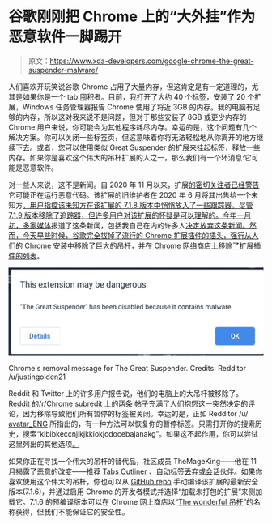 # 谷歌刚刚把 Chrome 上的“大外挂”作为恶意软件一脚踢开

> 原文：<https://www.xda-developers.com/google-chrome-the-great-suspender-malware/>

人们喜欢开玩笑说谷歌 Chrome 占用了大量内存，但这肯定是有一定道理的，尤其是如果你是一个 tab 囤积者。目前，我打开了大约 40 个标签，安装了 20 个扩展，Windows 任务管理器报告 Chrome 使用了将近 3GB 的内存。我的电脑有足够的内存，所以这对我来说不是问题，但对于那些安装了 8GB 或更少内存的 Chrome 用户来说，你可能会为其他程序耗尽内存。幸运的是，这个问题有几个解决方案。你可以关闭一些标签页，但这意味着你将无法轻松地从你离开的地方继续下去。或者，您可以使用类似 Great Suspender 的扩展来挂起标签，释放一些内存。如果你是喜欢这个伟大的吊杆扩展的人之一，那么我们有一个坏消息:它可能是恶意软件。

对一些人来说，这不是新闻。自 2020 年 11 月以来，扩展[的密切关注者已经警告](https://github.com/greatsuspender/thegreatsuspender/issues/1263)它可能正在运行恶意代码。该扩展的旧维护者在 2020 年 6 月将其出售给一个未知方[，用户指控该未知方在该扩展的 7.1.8 版本中悄悄放入了一些跟踪器。尽管 7.1.9 版本移除了追踪器，但许多用户对该扩展的怀疑是可以理解的。今年一月初，](https://github.com/greatsuspender/thegreatsuspender/issues/1175#issue-642243362)[多家媒体](https://www.theregister.com/2021/01/07/great_suspender_malware/)报道了这条新闻，包括我自己在内的许多人[决定放弃这条新闻。然而，今天早些时候，谷歌完全拔掉了流行的 Chrome 扩展插件的插头，强行从人们的 Chrome 安装中移除了巨大的吊杆，并在 Chrome 网络商店上移除了](https://twitter.com/MishaalRahman/status/1347262792643072000)[扩展插件的列表](https://chrome.google.com/webstore/detail/the-great-suspender/klbibkeccnjlkjkiokjodocebajanakg?hl=en)。

 <picture>![](img/e7935ec8376a7b705296117aca374b67.png)</picture> 

Chrome's removal message for The Great Suspender. Credits: Redditor /u/justingolden21

Reddit 和 Twitter 上的许多用户报告说，他们的电脑上的大吊杆被移除了。[Reddit 的/r/Chrome subredit 上的两条](https://www.reddit.com/r/chrome/comments/lch3k5/warning_please_immediately_uninstall_the_great/) [帖子](https://www.reddit.com/r/chrome/comments/lclhin/the_great_suspender_malware/)充满了人们抱怨这一突然决定的评论，因为移除导致他们所有暂停的标签被关闭。幸运的是，正如 Redditor /u/ [avatar_ENG](https://www.reddit.com/user/avatar_ENG) 所指出的，有一种方法可以恢复你的暂停标签。只需打开你的搜索历史，搜索“klbibkeccnjlkjkkiokjodocebajanakg”。如果这不起作用，你可以尝试这里列出的其他选项[。](https://github.com/greatsuspender/thegreatsuspender/issues/526)

如果你正在寻找一个伟大的吊杆的替代品，社区成员 TheMageKing——他在 11 月揭露了恶意的改变——推荐 [Tabs Outliner](https://chrome.google.com/webstore/detail/tabs-outliner/eggkanocgddhmamlbiijnphhppkpkmkl) 、[自动标签丢弃](https://chrome.google.com/webstore/detail/auto-tab-discard/jhnleheckmknfcgijgkadoemagpecfol?hl=en)或[会话伙伴](https://chrome.google.com/webstore/detail/session-buddy/edacconmaakjimmfgnblocblbcdcpbko?hl=en)。如果你喜欢使用这个伟大的吊杆，你也可以从 [GitHub repo](https://github.com/greatsuspender/thegreatsuspender/) 手动编译该扩展的最新安全版本(7.1.6)，并通过启用 Chrome 的开发者模式并选择“加载未打包的扩展”来侧加载它。7.1.6 的预编译版本可以在 Chrome 网上商店以“[The wonderful 吊杆](https://chrome.google.com/webstore/detail/the-marvellous-suspender/noogafoofpebimajpfpamcfhoaifemoa/related)”的名称获得，但我们不能保证它的安全性。